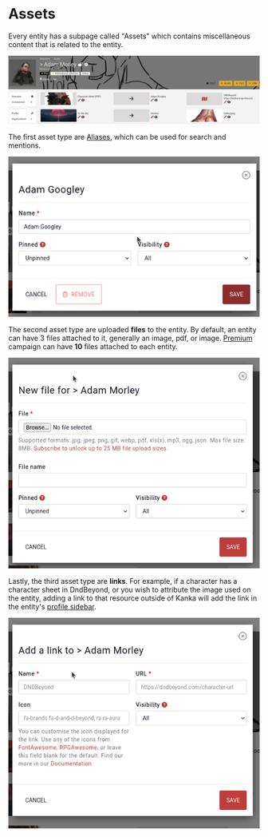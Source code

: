 # Assets

Every entity has a subpage called "Assets" which contains miscellaneous content that is related to the entity.

![Example assets](img/assets.png)

The first asset type are [Aliases](/features/aliases), which can be used for search and mentions.

![Editing an alias asset](img/asset-alias.png)

The second asset type are uploaded **files** to the entity. By default, an entity can have 3 files attached to it, generally an image, pdf, or image. [Premium](https://kanka.io/premium) campaign can have **10** files attached to each entity.

![File asset](img/asset-file.png)


Lastly, the third asset type are **links**. For example, if a character has a character sheet in DndBeyond, or you wish to attribute the image used on the entity, adding a link to that resource outside of Kanka will add the link in the entity's [profile sidebar](/features/profile-sidebar).


![Link asset](img/asset-link.png)

